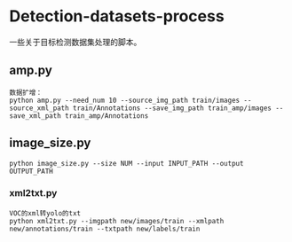 # Detection-datasets-process
一些关于目标检测数据集处理的脚本。

## amp.py
```
数据扩增：
python amp.py --need_num 10 --source_img_path train/images --source_xml_path train/Annotations --save_img_path train_amp/images --save_xml_path train_amp/Annotations
```
## image_size.py
```
python image_size.py --size NUM --input INPUT_PATH --output OUTPUT_PATH
```
### xml2txt.py
```
VOC的xml转yolo的txt
python xml2txt.py --imgpath new/images/train --xmlpath new/annotations/train --txtpath new/labels/train
```



